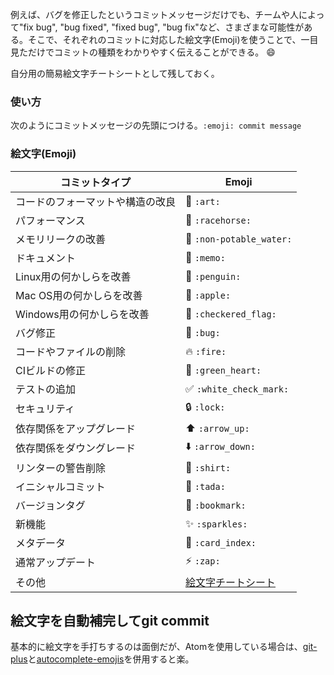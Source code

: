 例えば、バグを修正したというコミットメッセージだけでも、チームや人によって"fix bug", "bug fixed", "fixed bug", "bug fix"など、さまざまな可能性がある。そこで、それぞれのコミットに対応した絵文字(Emoji)を使うことで、一目見ただけでコミットの種類をわかりやすく伝えることができる。 😄

自分用の簡易絵文字チートシートとして残しておく。

### 使い方
次のようにコミットメッセージの先頭につける。`:emoji: commit message`

### 絵文字(Emoji)

コミットタイプ | Emoji
----------      | -------------
コードのフォーマットや構造の改良|🎨 `:art:`
パフォーマンス | 🐎 `:racehorse:`
メモリリークの改善| 🚱 `:non-potable_water:`
ドキュメント | 📝 `:memo:`
Linux用の何かしらを改善| 🐧 `:penguin:`
Mac OS用の何かしらを改善| 🍎 `:apple:`
Windows用の何かしらを改善| 🏁 `:checkered_flag:`
バグ修正 | 🐛 `:bug:`
コードやファイルの削除| 🔥 `:fire:`
CIビルドの修正| 💚 `:green_heart:`
テストの追加| ✅ `:white_check_mark:`
セキュリティ| 🔒 `:lock:`
依存関係をアップグレード| ⬆️ `:arrow_up:`
依存関係をダウングレード| ⬇️ `:arrow_down:`
リンターの警告削除| 👕 `:shirt:`
イニシャルコミット | 🎉 `:tada:`
バージョンタグ | 🔖 `:bookmark:`
新機能 | ✨ `:sparkles:`
メタデータ | 📇 `:card_index:`
通常アップデート | ⚡ `:zap:`
その他 | [絵文字チートシート](http://www.emoji-cheat-sheet.com/)

## 絵文字を自動補完してgit commit
基本的に絵文字を手打ちするのは面倒だが、Atomを使用している場合は、[git-plus](https://atom.io/packages/git-plus)と[autocomplete-emojis](https://atom.io/packages/autocomplete-emojis)を併用すると楽。
